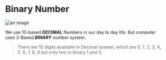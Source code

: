 # Binary Number

![an image](https://img.shields.io/badge/-BINARYNUMBER-blue)

We use 10-based **_DECIMAL_** Numbers in our day to day life. But computer uses 2-Based **_BINARY_** number system.

> There are 10 digits available in Decimal system, which are 0, 1, 2, 3, 4, 5, 6, 7, 8, 9 but only two in binary 1 and 0.
